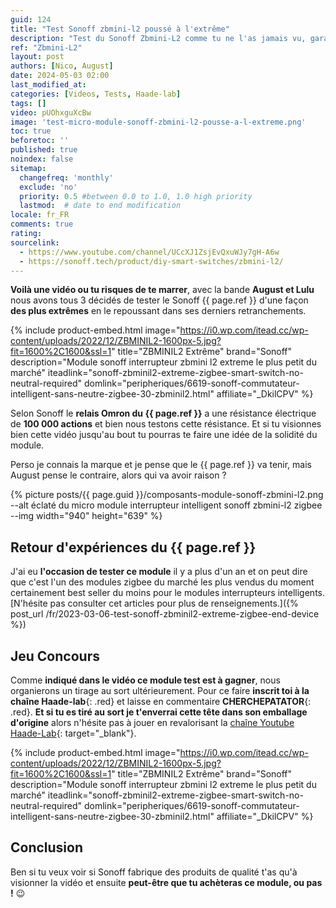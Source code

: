 ```yaml
---
guid: 124
title: "Test Sonoff zbmini-l2 poussé à l'extrême"
description: "Test du Sonoff Zbmini-L2 comme tu ne l'as jamais vu, garanti 100000 clics c'est ce que nous allons voir"
ref: "Zbmini-L2"
layout: post
authors: [Nico, August]
date: 2024-05-03 02:00
last_modified_at: 
categories: [Videos, Tests, Haade-lab]
tags: []
video: pUOhxguXcBw
image: 'test-micro-module-sonoff-zbmini-l2-pousse-a-l-extreme.png'
toc: true
beforetoc: ''
published: true
noindex: false
sitemap:
  changefreq: 'monthly'
  exclude: 'no'
  priority: 0.5 #between 0.0 to 1.0, 1.0 high priority
  lastmod:  # date to end modification
locale: fr_FR
comments: true
rating:  
sourcelink:
  - https://www.youtube.com/channel/UCcXJ1ZsjEvQxuWJy7gH-A6w
  - https://sonoff.tech/product/diy-smart-switches/zbmini-l2/
---
```


**Voilà une vidéo ou tu risques de te marrer**, avec la bande **August et Lulu** nous avons tous 3 décidés de tester le Sonoff {{ page.ref }} d'une façon **des plus extrêmes** en le repoussant dans ses derniers retranchements.

{% include product-embed.html image="https://i0.wp.com/itead.cc/wp-content/uploads/2022/12/ZBMINIL2-1600px-5.jpg?fit=1600%2C1600&ssl=1" title="ZBMINIL2 Extrême" brand="Sonoff" description="Module sonoff interrupteur zbmini l2 extreme le plus petit du marché" iteadlink="sonoff-zbminil2-extreme-zigbee-smart-switch-no-neutral-required" domlink="peripheriques/6619-sonoff-commutateur-intelligent-sans-neutre-zigbee-30-zbminil2.html" affiliate="_DkilCPV" %}

Selon Sonoff le **relais Omron du {{ page.ref }}** a une résistance électrique de **100 000 actions** et bien nous testons cette résistance. 
Et si tu visionnes bien cette vidéo jusqu'au bout tu pourras te faire une idée de la solidité du module. 

Perso je connais la marque et je pense que le {{ page.ref }} va tenir, mais August pense le contraire, alors qui va avoir raison ?

{% picture posts/{{ page.guid }}/composants-module-sonoff-zbmini-l2.png  --alt éclaté du micro module interrupteur intelligent sonoff zbmini-l2 zigbee --img width="940" height="639" %}

## Retour d'expériences du {{ page.ref }}

J'ai eu **l'occasion de tester ce module** il y a plus d'un an et on peut dire que c'est l'un des modules zigbee du marché les plus vendus du moment certainement best seller du moins pour le modules interrupteurs intelligents. [N'hésite pas consulter cet articles pour plus de renseignements.]({% post_url /fr/2023-03-06-test-sonoff-zbminil2-extreme-zigbee-end-device %})

## Jeu Concours

Comme **indiqué dans le vidéo ce module test est à gagner**, nous organierons un tirage au sort ultérieurement. Pour ce faire **inscrit toi à la chaîne Haade-lab**{: .red} et laisse en commentaire **CHERCHEPATATOR**{: .red}. 
**Et si tu es tiré au sort je t'enverrai cette tête dans son emballage d'origine** alors n'hésite pas à jouer en revalorisant la [chaîne Youtube Haade-Lab](https://www.youtube.com/channel/UCcXJ1ZsjEvQxuWJy7gH-A6w){: target="_blank"}.

{% include product-embed.html image="https://i0.wp.com/itead.cc/wp-content/uploads/2022/12/ZBMINIL2-1600px-5.jpg?fit=1600%2C1600&ssl=1" title="ZBMINIL2 Extrême" brand="Sonoff" description="Module sonoff interrupteur zbmini l2 extreme le plus petit du marché" iteadlink="sonoff-zbminil2-extreme-zigbee-smart-switch-no-neutral-required" domlink="peripheriques/6619-sonoff-commutateur-intelligent-sans-neutre-zigbee-30-zbminil2.html" affiliate="_DkilCPV" %}

## Conclusion

Ben si tu veux voir si Sonoff fabrique des produits de qualité t'as qu'à visionner la vidéo et ensuite **peut-être que tu achèteras ce module, ou pas !** 😉